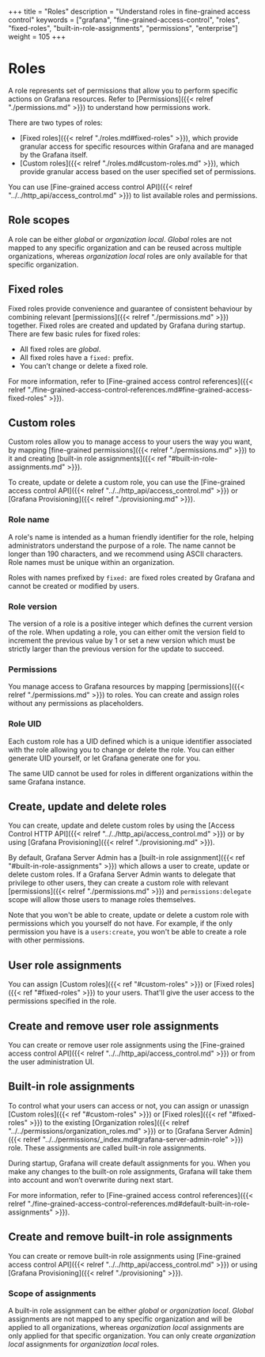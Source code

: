 +++
title = "Roles"
description = "Understand roles in fine-grained access control"
keywords = ["grafana", "fine-grained-access-control", "roles", "fixed-roles", "built-in-role-assignments", "permissions", "enterprise"]
weight = 105
+++

# Roles

A role represents set of permissions that allow you to perform specific actions on Grafana resources. Refer to [Permissions]({{< relref "./permissions.md" >}}) to understand how permissions work.

There are two types of roles:

- [Fixed roles]({{< relref "./roles.md#fixed-roles" >}}), which provide granular access for specific resources within Grafana and are managed by the Grafana itself.
- [Custom roles]({{< relref "./roles.md#custom-roles.md" >}}), which provide granular access based on the user specified set of permissions.

You can use [Fine-grained access control API]({{< relref "../../http_api/access_control.md" >}}) to list available roles and permissions.

## Role scopes

A role can be either _global_ or _organization local_. _Global_ roles are not mapped to any specific organization and can be reused across multiple organizations, whereas _organization local_ roles are only available for that specific organization.

## Fixed roles

Fixed roles provide convenience and guarantee of consistent behaviour by combining relevant [permissions]({{< relref "./permissions.md" >}}) together. Fixed roles are created and updated by Grafana during startup.
There are few basic rules for fixed roles:

- All fixed roles are _global_.
- All fixed roles have a `fixed:` prefix.
- You can’t change or delete a fixed role.

For more information, refer to [Fine-grained access control references]({{< relref "./fine-grained-access-control-references.md#fine-grained-access-fixed-roles" >}}).

## Custom roles

Custom roles allow you to manage access to your users the way you want, by mapping [fine-grained permissions]({{< relref "./permissions.md" >}}) to it and creating [built-in role assignments]({{< ref "#built-in-role-assignments.md" >}}).

To create, update or delete a custom role, you can use the [Fine-grained access control API]({{< relref "../../http_api/access_control.md" >}}) or [Grafana Provisioning]({{< relref "./provisioning.md" >}}).

### Role name

A role's name is intended as a human friendly identifier for the role, helping administrators understand the purpose of a role. The name cannot be longer than 190 characters, and we recommend using ASCII characters.
Role names must be unique within an organization.

Roles with names prefixed by `fixed:` are fixed roles created by Grafana and cannot be created or modified by users.

### Role version

The version of a role is a positive integer which defines the current version of the role. When updating a role, you can either omit the version field to increment the previous value by 1 or set a new version which must be strictly larger than the previous version for the update to succeed.

### Permissions

You manage access to Grafana resources by mapping [permissions]({{< relref "./permissions.md" >}}) to roles. You can create and assign roles without any permissions as placeholders.

### Role UID

Each custom role has a UID defined which is a unique identifier associated with the role allowing you to change or delete the role. You can either generate UID yourself, or let Grafana generate one for you.

The same UID cannot be used for roles in different organizations within the same Grafana instance.

## Create, update and delete roles

You can create, update and delete custom roles by using the [Access Control HTTP API]({{< relref "../../http_api/access_control.md" >}}) or by using [Grafana Provisioning]({{< relref "./provisioning.md" >}}).

By default, Grafana Server Admin has a [built-in role assignment]({{< ref "#built-in-role-assignments" >}}) which allows a user to create, update or delete custom roles.
If a Grafana Server Admin wants to delegate that privilege to other users, they can create a custom role with relevant [permissions]({{< relref "./permissions.md" >}}) and `permissions:delegate` scope will allow those users to manage roles themselves.

Note that you won't be able to create, update or delete a custom role with permissions which you yourself do not have. For example, if the only permission you have is a `users:create`, you won't be able to create a role with other permissions.

## User role assignments

You can assign [Custom roles]({{< ref "#custom-roles" >}}) or
[Fixed roles]({{< ref "#fixed-roles" >}}) to your users. That'll give
the user access to the permissions specified in the role.

## Create and remove user role assignments

You can create or remove user role assignments using the [Fine-grained access control API]({{< relref "../../http_api/access_control.md" >}})
or from the user administration UI.

## Built-in role assignments

To control what your users can access or not, you can assign or unassign [Custom roles]({{< ref "#custom-roles" >}}) or [Fixed roles]({{< ref "#fixed-roles" >}}) to the existing [Organization roles]({{< relref "../../permissions/organization_roles.md" >}}) or to [Grafana Server Admin]({{< relref "../../permissions/_index.md#grafana-server-admin-role" >}}) role.
These assignments are called built-in role assignments.

During startup, Grafana will create default assignments for you. When you make any changes to the built-on role assignments, Grafana will take them into account and won’t overwrite during next start.

For more information, refer to [Fine-grained access control references]({{< relref "./fine-grained-access-control-references.md#default-built-in-role-assignments" >}}).

## Create and remove built-in role assignments

You can create or remove built-in role assignments using [Fine-grained access control API]({{< relref "../../http_api/access_control.md" >}}) or using [Grafana Provisioning]({{< relref "./provisioning" >}}).

### Scope of assignments

A built-in role assignment can be either _global_ or _organization local_. _Global_ assignments are not mapped to any specific organization and will be applied to all organizations, whereas _organization local_ assignments are only applied for that specific organization.
You can only create _organization local_ assignments for _organization local_ roles.
